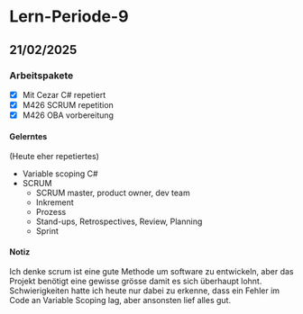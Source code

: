 # Lern-Periode-9
## 21/02/2025
### Arbeitspakete
- [x] Mit Cezar C# repetiert
- [x] M426 SCRUM repetition
- [x] M426 OBA vorbereitung

#### Gelerntes
(Heute eher repetiertes)
- Variable scoping C#
- SCRUM
  - SCRUM master, product owner, dev team
  - Inkrement
  - Prozess
  - Stand-ups, Retrospectives, Review, Planning
  - Sprint

#### Notiz
Ich denke scrum ist eine gute Methode um software zu entwickeln, aber das Projekt benötigt eine gewisse grösse damit es sich überhaupt lohnt. Schwierigkeiten hatte ich heute nur dabei zu erkenne, dass ein Fehler im Code an Variable Scoping lag, aber ansonsten lief alles gut.
